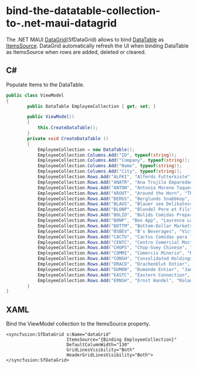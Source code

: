 # bind-the-datatable-collection-to-.net-maui-datagrid

The .NET MAUI [DataGrid](https://www.syncfusion.com/maui-controls/maui-datagrid)(SfDataGrid) allows to bind [DataTable](https://learn.microsoft.com/en-us/dotnet/api/system.data.datatable?view=net-6.0) as [ItemsSource](https://help.syncfusion.com/cr/maui/Syncfusion.Maui.DataGrid.SfDataGrid.html#Syncfusion_Maui_DataGrid_SfDataGrid_ItemsSource). DataGrid automatically refresh the UI when binding DataTable as ItemsSource when rows are added, deleted or cleared.

## C#
Populate Items to the DataTable.

```C#
public class ViewModel
{
        public DataTable EmployeeCollection { get; set; }

        public ViewModel()
        { 
            this.CreateDataTable();
        }
        private void CreateDataTable ()
        {
            EmployeeCollection = new DataTable();
            EmployeeCollection.Columns.Add("ID", typeof(string));
            EmployeeCollection.Columns.Add("Company", typeof(string));
            EmployeeCollection.Columns.Add("Name", typeof(string));
            EmployeeCollection.Columns.Add("City", typeof(string));
            EmployeeCollection.Rows.Add("ALFKI", "Alferds Futterkiste", "Maria Anders", "Berlin");
            EmployeeCollection.Rows.Add("ANATR", "Ana Trujilo Emparedados y Hela", "Ana Trujilo", "Mexico D.F.");
            EmployeeCollection.Rows.Add("ANTON", "Antonio Moreno Taqueria", "Antonio Moreno", "Mexico D.F.");
            EmployeeCollection.Rows.Add("AROUT", "Around the Horn", "Thomas Hardy", "London");
            EmployeeCollection.Rows.Add("BERGS", "Berglunds Snabbkop", "Christina Berglund", "Lulea");
            EmployeeCollection.Rows.Add("BLAUS", "Blauer see Delikatessen", "Hanna Moss", "Mannheim");
            EmployeeCollection.Rows.Add("BLONP", "Blondel Pere et Fils", "Erederique Citeaux", "Strasbourg");
            EmployeeCollection.Rows.Add("BOLID", "Bolids Comidas Preparadas", "Martin Sommer", "Madrid");
            EmployeeCollection.Rows.Add("BONP", "Bon App", "Laurence Lebihan", "Marseille");
            EmployeeCollection.Rows.Add("BOTTM", "Bottom-Dollar Markets", "Elizabeth Lincoln", "Tsawassen");
            EmployeeCollection.Rows.Add("BSBEV", "B's Beverages", "Victoria Ashworth", "London");
            EmployeeCollection.Rows.Add("CACTU", "Cactus Comidas para llevar", "Patricio Simpson", "Bueno Aires");
            EmployeeCollection.Rows.Add("CENTC", "Centro Comercial Moctezuma", "Francisco Chang", "Mexico D.F.");
            EmployeeCollection.Rows.Add("CHOPS", "Chop-Suey Chinese", "Yang Wang", "Bern");
            EmployeeCollection.Rows.Add("COMMI", "Comercio Minerio", "Pedro Afonso", "Sao Paulo");
            EmployeeCollection.Rows.Add("CONSH", "Consolidated Holdings", "Elizabeth Brown", "London");
            EmployeeCollection.Rows.Add("DRACD", "Drachenblut Entier", "Sven Ottlieb", "Aachen");
            EmployeeCollection.Rows.Add("DUMON", "Dumonde Entier", "Janine Labrune", "Nantes");
            EmployeeCollection.Rows.Add("EASTC", "Eastern Connection", "Ann Devon", "London");
            EmployeeCollection.Rows.Add("ERNSH", "Ernst Handel", "Roland Mendel", "Graz");
        }
}

```

## XAML
Bind the ViewModel collection to the ItemsSource property.

```XAML
<syncfusion:SfDataGrid x:Name="dataGrid"
                       ItemsSource="{Binding EmployeeCollection}" 
                       DefaultColumnWidth="130"
                       GridLinesVisibility="Both"
                       HeaderGridLinesVisibility="Both">
</syncfusion:SfDataGrid>

```
